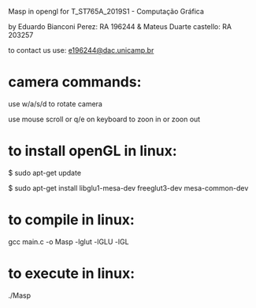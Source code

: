 Masp in opengl for T_ST765A_2019S1 - Computação Gráfica 

by Eduardo Bianconi Perez: RA 196244 & Mateus Duarte castello: RA 203257

to contact us use: e196244@dac.unicamp.br

# camera commands:

use w/a/s/d to rotate camera

use mouse scroll or q/e on keyboard to zoon in or zoon out

# to install openGL in linux:

$ sudo apt-get update

$ sudo apt-get install libglu1-mesa-dev freeglut3-dev mesa-common-dev

# to compile in linux:

gcc main.c -o Masp -lglut -lGLU -lGL

# to execute in linux:

./Masp
